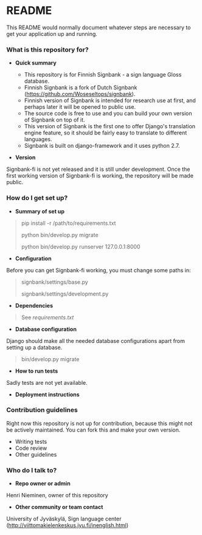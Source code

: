 # README #

This README would normally document whatever steps are necessary to get your application up and running.

### What is this repository for? ###

* **Quick summary**
    * This repository is for Finnish Signbank - a sign language Gloss database.
    * Finnish Signbank is a fork of Dutch Signbank (https://github.com/Woseseltops/signbank).
    * Finnish version of Signbank is intended for research use at first, and perhaps later it will be opened to public use.
    * The source code is free to use and you can build your own version of Signbank on top of it.
    * This version of Signbank is the first one to offer Django's translation engine feature, so it should be fairly easy to translate to different languages.
    * Signbank is built on django-framework and it uses python 2.7.

* **Version**

Signbank-fi is not yet released and it is still under development.
Once the first working version of Signbank-fi is working, the repository will be made public.

### How do I get set up? ###

* **Summary of set up**

> pip install -r /path/to/requirements.txt
>
> python bin/develop.py migrate
>
> python bin/develop.py runserver 127.0.0.1:8000

* **Configuration**

Before you can get Signbank-fi working, you must change some paths in:  
> signbank/settings/base.py  
>
> signbank/settings/development.py                              

* **Dependencies**

> See *requirements.txt*

* **Database configuration**

Django should make all the needed database configurations apart from setting up a database.
> bin/develop.py migrate

* **How to run tests**

Sadly tests are not yet available.

* **Deployment instructions**

### Contribution guidelines ###

Right now this repository is not up for contribution, because this might not be actively maintained. You can fork this and make your own version.

* Writing tests
* Code review
* Other guidelines

### Who do I talk to? ###

* **Repo owner or admin**

Henri Nieminen, owner of this repository

* **Other community or team contact**

University of Jyväskylä, Sign language center (http://viittomakielenkeskus.jyu.fi/inenglish.html)